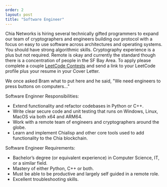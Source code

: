 ```yaml
---
order: 2
layout: post
title: "Software Engineer"
---
```


Chia Networks is hiring several technically gifted programmers to expand our team of cryptographers and engineers building our protocol with a focus on easy to use software across architectures and operating systems. You should have strong algorithmic skills. Cryptography experience is a plus but not required. Remote is okay and currently the standard though there is a concentration of people in the SF Bay Area. To apply please complete a couple [LeetCode Contests](https://leetcode.com/contest/) and send a link to your LeetCode profile plus your resume in your Cover Letter.

We once asked Bram what to put here and he said, "We need engineers to press buttons on computers..."

Software Enginner Responsibilities:
- Extend functionality and refactor codebases in Python or C++.
- Write clear secure code and unit testing that runs on Windows, Linux, MacOS via both x64 and ARM64.
- Work with a remote team of engineers and cryptographers around the globe.
- Learn and implement Chialisp and other core tools used to add functionality to the Chia blockchain.

Software Engineer Requirements:
- Bachelor’s degree (or equivalent experience) in Computer Science, IT, or a similar field.
- Mastery of either Python, C++ or both.
- Must be able to be productive and largely self guided in a remote role.
- Excellent troubleshooting skills.

